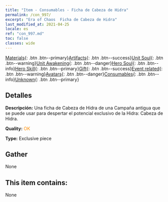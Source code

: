 ```yaml
---
title: "Item - Consumables - Ficha de Cabeza de Hidra"
permalink: /con_997/
excerpt: "Era of Chaos  Ficha de Cabeza de Hidra"
last_modified_at: 2021-04-25
locale: es
ref: "con_997.md"
toc: false
classes: wide
---
```

 [Materials](/ItemsES/){: .btn .btn--primary}[Artifacts](/ItemsES/Artifacts/){: .btn .btn--success}[Unit Soul](/ItemsES/UnitSoul/){: .btn .btn--warning}[Unit Awakening](/ItemsES/UnitAwakening/){: .btn .btn--danger}[Hero Soul](/ItemsES/HeroSoul/){: .btn .btn--info}[Hero Skill](/ItemsES/HeroSkill/){: .btn .btn--primary}[Gift](/ItemsES/Gift/){: .btn .btn--success}[Event related](/ItemsES/Events/){: .btn .btn--warning}[Avatars](/ItemsES/Avatars/){: .btn .btn--danger}[Consumables](/ItemsES/Consumables/){: .btn .btn--info}[Unknown](/ItemsES/Unknown/){: .btn .btn--primary}

## Detalles
 **Descripción:** Una ficha de Cabeza de Hidra de una Campaña antigua que se puede usar para despertar el potencial exclusivo de la Hidra: Cabeza de Hidra.

 **Quality:** <span style="color: #FF8C00">OK</span>

 **Type:** Exclusive piece

## Gather

  None

## This item contains:

  None

